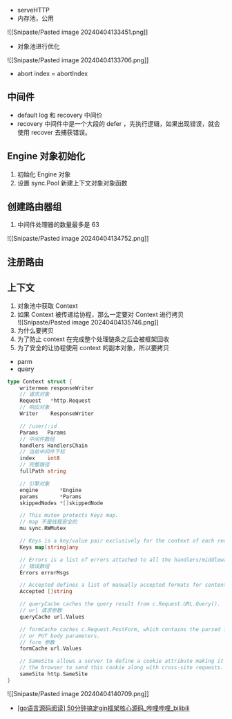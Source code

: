 - serveHTTP
- 内存池，公用

![[Snipaste/Pasted image 20240404133451.png]]

- 对象池进行优化

![[Snipaste/Pasted image 20240404133706.png]]

- abort index = abortIndex

## 中间件

- default log 和 recovery 中间价
- recovery 中间件中是一个大段的 defer ，先执行逻辑，如果出现错误，就会使用 recover 去捕获错误。

## Engine 对象初始化

1. 初始化 Engine 对象
2. 设置 sync.Pool 新建上下文对象对象函数

## 创建路由器组

1. 中间件处理器的数量最多是 63

![[Snipaste/Pasted image 20240404134752.png]]

## 注册路由

## 上下文

1. 对象池中获取 Context
2. 如果 Context 被传递给协程，那么一定要对 Context 进行拷贝  
![[Snipaste/Pasted image 20240404135746.png]]
3. 为什么要拷贝
4. 为了防止 context 在完成整个处理链条之后会被框架回收
5. 为了安全的让协程使用 context 的副本对象，所以要拷贝

- parm
- query

```go
type Context struct {
	writermem responseWriter
	// 请求对象
	Request   *http.Request
	// 响应对象
	Writer    ResponseWriter

	// /user/:id
	Params   Params
	// 中间件数组
	handlers HandlersChain
	// 当前中间件下标
	index    int8
	// 完整路径
	fullPath string

	// 引擎对象
	engine       *Engine
	params       *Params
	skippedNodes *[]skippedNode

	// This mutex protects Keys map.
	// map 不是线程安全的
	mu sync.RWMutex

	// Keys is a key/value pair exclusively for the context of each request.
	Keys map[string]any

	// Errors is a list of errors attached to all the handlers/middlewares who used this context.
	// 错误数组
	Errors errorMsgs

	// Accepted defines a list of manually accepted formats for content negotiation.
	Accepted []string

	// queryCache caches the query result from c.Request.URL.Query().
	// url 请求参数
	queryCache url.Values

	// formCache caches c.Request.PostForm, which contains the parsed form data from POST, PATCH,
	// or PUT body parameters.
	// form 参数
	formCache url.Values

	// SameSite allows a server to define a cookie attribute making it impossible for
	// the browser to send this cookie along with cross-site requests.
	sameSite http.SameSite
}
```

![[Snipaste/Pasted image 20240404140709.png]]

- [[go语言源码阅读] 50分钟搞定gin框架核心源码_哔哩哔哩_bilibili](https://www.bilibili.com/video/BV1Hm4y1D7q8/?spm_id_from=333.337.search-card.all.click&vd_source=25509bb582bc4a25d86d871d5cdffca3)
